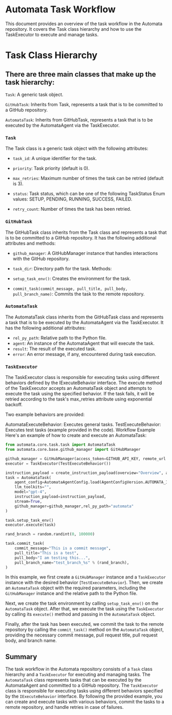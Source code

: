 # Automata Task Workflow

This document provides an overview of the task workflow in the Automata repository. It covers the Task class hierarchy and how to use the TaskExecutor to execute and manage tasks.

# Task Class Hierarchy

## There are three main classes that make up the task hierarchy:

`Task`: A generic task object.

`GitHubTask`: Inherits from Task, represents a task that is to be committed to a GitHub repository.

`AutomataTask`: Inherits from GitHubTask, represents a task that is to be executed by the AutomataAgent via the TaskExecutor.

### `Task`

The Task class is a generic task object with the following attributes:

- `task_id`: A unique identifier for the task.

- `priority`: Task priority (default is 0).

- `max_retries`: Maximum number of times the task can be retried (default is 3).

- `status`: Task status, which can be one of the following TaskStatus Enum values: SETUP, PENDING, RUNNING, SUCCESS, FAILED.

- `retry_count`: Number of times the task has been retried.

### `GitHubTask`

The GitHubTask class inherits from the Task class and represents a task that is to be committed to a GitHub repository. It has the following additional attributes and methods:

- `github_manager`: A GitHubManager instance that handles interactions with the GitHub repository.
- `task_dir`: Directory path for the task.
  Methods:

- `setup_task_env()`: Creates the environment for the task.
- `commit_task(commit_message, pull_title, pull_body, pull_branch_name)`: Commits the task to the remote repository.

### `AutomataTask`

The AutomataTask class inherits from the GitHubTask class and represents a task that is to be executed by the AutomataAgent via the TaskExecutor. It has the following additional attributes:

- `rel_py_path`: Relative path to the Python file.
- `agent`: An instance of the AutomataAgent that will execute the task.
- `result`: The result of the executed task.
- `error`: An error message, if any, encountered during task execution.

### `TaskExecutor`

The TaskExecutor class is responsible for executing tasks using different behaviors defined by the IExecuteBehavior interface. The execute method of the TaskExecutor accepts an AutomataTask object and attempts to execute the task using the specified behavior. If the task fails, it will be retried according to the task's max_retries attribute using exponential backoff.

Two example behaviors are provided:

AutomataExecuteBehavior: Executes general tasks.
TestExecuteBehavior: Executes test tasks (example provided in the code).
Workflow Example
Here's an example of how to create and execute an AutomataTask:

```python
from automata.core.task.task import AutomataTask
from automata.core.base.github_manager import GitHubManager

github_manager = GitHubManager(access_token=GITHUB_API_KEY, remote_url = DEFAULT_REMOTE_URL)
executor = TaskExecutor(TestExecuteBehavior())

instruction_payload = create_instruction_payload(overview="Overview", agents_message="Message")
task = AutomataTask(
    agent_config=AutomataAgentConfig.load(AgentConfigVersion.AUTOMATA_INDEXER_DEV),
    llm_toolkits="",
    model="gpt-4",
    instruction_payload=instruction_payload,
    stream=True,
    github_manager=github_manager,rel_py_path="automata"
)

task.setup_task_env()
executor.execute(task)

rand_branch = random.randint(0, 100000)

task.commit_task(
    commit_message="This is a commit message",
    pull_title="This is a test",
    pull_body="I am testing this...",
    pull_branch_name="test_branch_%s" % (rand_branch),
)

```

In this example, we first create a `GitHubManager` instance and a `TaskExecutor` instance with the desired behavior (`TestExecuteBehavior`). Then, we create an `AutomataTask` object with the required parameters, including the `GitHubManager` instance and the relative path to the Python file.

Next, we create the task environment by calling `setup_task_env()` on the `AutomataTask` object. After that, we execute the task using the `TaskExecutor` by calling its `execute()` method and passing in the `AutomataTask` object.

Finally, after the task has been executed, we commit the task to the remote repository by calling the `commit_task()` method on the `AutomataTask` object, providing the necessary commit message, pull request title, pull request body, and branch name.

## Summary

The task workflow in the Automata repository consists of a `Task` class hierarchy and a `TaskExecutor` for executing and managing tasks. The `AutomataTask` class represents tasks that can be executed by the AutomataAgent and committed to a GitHub repository. The `TaskExecutor` class is responsible for executing tasks using different behaviors specified by the `IExecuteBehavior` interface. By following the provided example, you can create and execute tasks with various behaviors, commit the tasks to a remote repository, and handle retries in case of failures.
